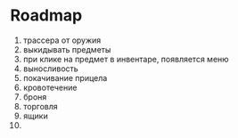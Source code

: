 # Roadmap
1. трассера от оружия
2. выкидывать предметы
3. при клике на предмет в инвентаре, появляется меню
4. выносливость
5. покачивание прицела
6. кровотечение
7. броня
8. торговля
9. ящики
10. 
